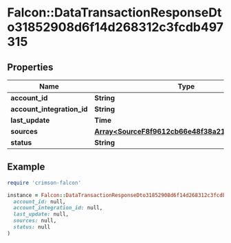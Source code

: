 # Falcon::DataTransactionResponseDto31852908d6f14d268312c3fcdb497315

## Properties

| Name | Type | Description | Notes |
| ---- | ---- | ----------- | ----- |
| **account_id** | **String** |  |  |
| **account_integration_id** | **String** |  |  |
| **last_update** | **Time** |  |  |
| **sources** | [**Array&lt;SourceF8f9612cb66e48f38a21f3f6c9c90ce3&gt;**](SourceF8f9612cb66e48f38a21f3f6c9c90ce3.md) |  |  |
| **status** | **String** |  |  |

## Example

```ruby
require 'crimson-falcon'

instance = Falcon::DataTransactionResponseDto31852908d6f14d268312c3fcdb497315.new(
  account_id: null,
  account_integration_id: null,
  last_update: null,
  sources: null,
  status: null
)
```

